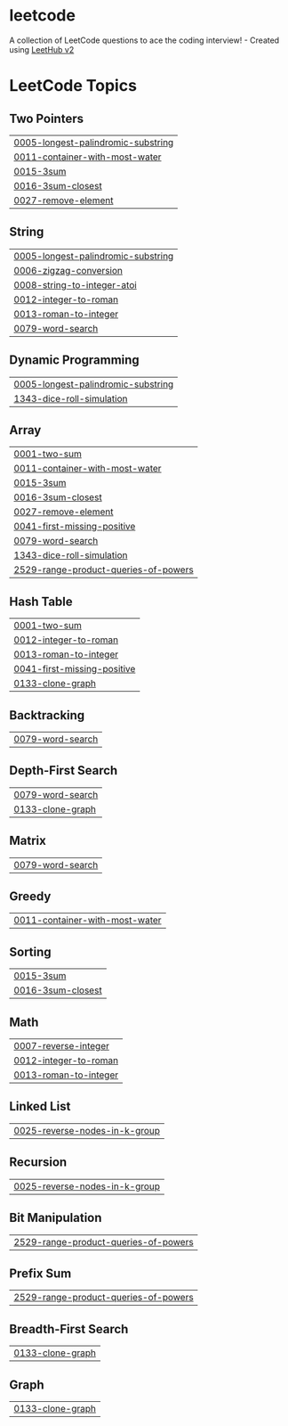 # leetcode
A collection of LeetCode questions to ace the coding interview! - Created using [LeetHub v2](https://github.com/arunbhardwaj/LeetHub-2.0)

<!---LeetCode Topics Start-->
# LeetCode Topics
## Two Pointers
|  |
| ------- |
| [0005-longest-palindromic-substring](https://github.com/rajaryan134/leetcode/tree/master/0005-longest-palindromic-substring) |
| [0011-container-with-most-water](https://github.com/rajaryan134/leetcode/tree/master/0011-container-with-most-water) |
| [0015-3sum](https://github.com/rajaryan134/leetcode/tree/master/0015-3sum) |
| [0016-3sum-closest](https://github.com/rajaryan134/leetcode/tree/master/0016-3sum-closest) |
| [0027-remove-element](https://github.com/rajaryan134/leetcode/tree/master/0027-remove-element) |
## String
|  |
| ------- |
| [0005-longest-palindromic-substring](https://github.com/rajaryan134/leetcode/tree/master/0005-longest-palindromic-substring) |
| [0006-zigzag-conversion](https://github.com/rajaryan134/leetcode/tree/master/0006-zigzag-conversion) |
| [0008-string-to-integer-atoi](https://github.com/rajaryan134/leetcode/tree/master/0008-string-to-integer-atoi) |
| [0012-integer-to-roman](https://github.com/rajaryan134/leetcode/tree/master/0012-integer-to-roman) |
| [0013-roman-to-integer](https://github.com/rajaryan134/leetcode/tree/master/0013-roman-to-integer) |
| [0079-word-search](https://github.com/rajaryan134/leetcode/tree/master/0079-word-search) |
## Dynamic Programming
|  |
| ------- |
| [0005-longest-palindromic-substring](https://github.com/rajaryan134/leetcode/tree/master/0005-longest-palindromic-substring) |
| [1343-dice-roll-simulation](https://github.com/rajaryan134/leetcode/tree/master/1343-dice-roll-simulation) |
## Array
|  |
| ------- |
| [0001-two-sum](https://github.com/rajaryan134/leetcode/tree/master/0001-two-sum) |
| [0011-container-with-most-water](https://github.com/rajaryan134/leetcode/tree/master/0011-container-with-most-water) |
| [0015-3sum](https://github.com/rajaryan134/leetcode/tree/master/0015-3sum) |
| [0016-3sum-closest](https://github.com/rajaryan134/leetcode/tree/master/0016-3sum-closest) |
| [0027-remove-element](https://github.com/rajaryan134/leetcode/tree/master/0027-remove-element) |
| [0041-first-missing-positive](https://github.com/rajaryan134/leetcode/tree/master/0041-first-missing-positive) |
| [0079-word-search](https://github.com/rajaryan134/leetcode/tree/master/0079-word-search) |
| [1343-dice-roll-simulation](https://github.com/rajaryan134/leetcode/tree/master/1343-dice-roll-simulation) |
| [2529-range-product-queries-of-powers](https://github.com/rajaryan134/leetcode/tree/master/2529-range-product-queries-of-powers) |
## Hash Table
|  |
| ------- |
| [0001-two-sum](https://github.com/rajaryan134/leetcode/tree/master/0001-two-sum) |
| [0012-integer-to-roman](https://github.com/rajaryan134/leetcode/tree/master/0012-integer-to-roman) |
| [0013-roman-to-integer](https://github.com/rajaryan134/leetcode/tree/master/0013-roman-to-integer) |
| [0041-first-missing-positive](https://github.com/rajaryan134/leetcode/tree/master/0041-first-missing-positive) |
| [0133-clone-graph](https://github.com/rajaryan134/leetcode/tree/master/0133-clone-graph) |
## Backtracking
|  |
| ------- |
| [0079-word-search](https://github.com/rajaryan134/leetcode/tree/master/0079-word-search) |
## Depth-First Search
|  |
| ------- |
| [0079-word-search](https://github.com/rajaryan134/leetcode/tree/master/0079-word-search) |
| [0133-clone-graph](https://github.com/rajaryan134/leetcode/tree/master/0133-clone-graph) |
## Matrix
|  |
| ------- |
| [0079-word-search](https://github.com/rajaryan134/leetcode/tree/master/0079-word-search) |
## Greedy
|  |
| ------- |
| [0011-container-with-most-water](https://github.com/rajaryan134/leetcode/tree/master/0011-container-with-most-water) |
## Sorting
|  |
| ------- |
| [0015-3sum](https://github.com/rajaryan134/leetcode/tree/master/0015-3sum) |
| [0016-3sum-closest](https://github.com/rajaryan134/leetcode/tree/master/0016-3sum-closest) |
## Math
|  |
| ------- |
| [0007-reverse-integer](https://github.com/rajaryan134/leetcode/tree/master/0007-reverse-integer) |
| [0012-integer-to-roman](https://github.com/rajaryan134/leetcode/tree/master/0012-integer-to-roman) |
| [0013-roman-to-integer](https://github.com/rajaryan134/leetcode/tree/master/0013-roman-to-integer) |
## Linked List
|  |
| ------- |
| [0025-reverse-nodes-in-k-group](https://github.com/rajaryan134/leetcode/tree/master/0025-reverse-nodes-in-k-group) |
## Recursion
|  |
| ------- |
| [0025-reverse-nodes-in-k-group](https://github.com/rajaryan134/leetcode/tree/master/0025-reverse-nodes-in-k-group) |
## Bit Manipulation
|  |
| ------- |
| [2529-range-product-queries-of-powers](https://github.com/rajaryan134/leetcode/tree/master/2529-range-product-queries-of-powers) |
## Prefix Sum
|  |
| ------- |
| [2529-range-product-queries-of-powers](https://github.com/rajaryan134/leetcode/tree/master/2529-range-product-queries-of-powers) |
## Breadth-First Search
|  |
| ------- |
| [0133-clone-graph](https://github.com/rajaryan134/leetcode/tree/master/0133-clone-graph) |
## Graph
|  |
| ------- |
| [0133-clone-graph](https://github.com/rajaryan134/leetcode/tree/master/0133-clone-graph) |
<!---LeetCode Topics End-->